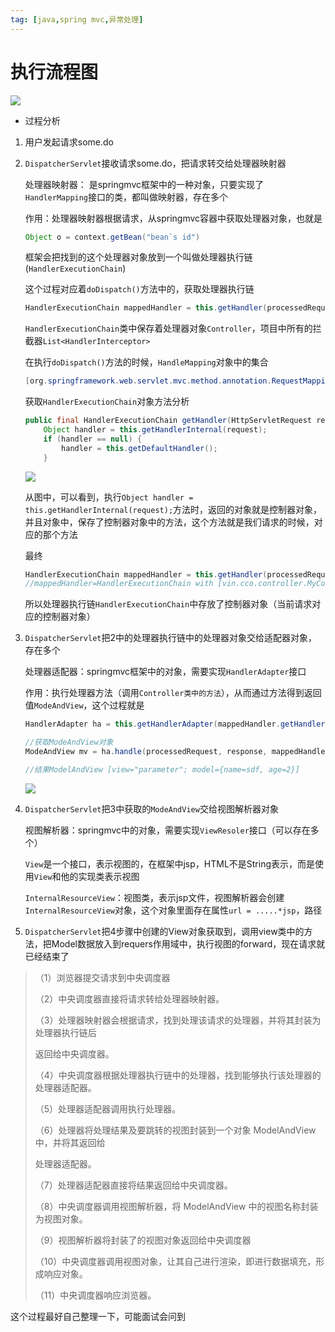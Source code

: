 ```yaml
---
tag: [java,spring mvc,异常处理]
---
```


# 执行流程图

![](https://picture.xcye.xyz/image-20210601164443299.png?x-oss-process=style/pictureProcess1)

- 过程分析

1. 用户发起请求some.do

2. `DispatcherServlet`接收请求some.do，把请求转交给处理器映射器

    处理器映射器： 是springmvc框架中的一种对象，只要实现了`HandlerMapping`接口的类，都叫做映射器，存在多个

    作用：处理器映射器根据请求，从springmvc容器中获取处理器对象，也就是

    ```java
    Object o = context.getBean("bean`s id")
    ```

    框架会把找到的这个处理器对象放到一个叫做处理器执行链(`HandlerExecutionChain`)

    这个过程对应着`doDispatch()`方法中的，获取处理器执行链

    ```java
    HandlerExecutionChain mappedHandler = this.getHandler(processedRequest);
    ```

    `HandlerExecutionChain`类中保存着处理器对象`Controller`，项目中所有的拦截器`List<HandlerInterceptor>`

    在执行`doDispatch()`方法的时候，`HandleMapping`对象中的集合

    ```java
    [org.springframework.web.servlet.mvc.method.annotation.RequestMappingHandlerMapping@1033fc8c, org.springframework.web.servlet.handler.BeanNameUrlHandlerMapping@1ef400fa, org.springframework.web.servlet.handler.SimpleUrlHandlerMapping@1acb97fc]
    ```
    获取`HandlerExecutionChain`对象方法分析

    ```java
    public final HandlerExecutionChain getHandler(HttpServletRequest request) throws Exception {
        Object handler = this.getHandlerInternal(request);
        if (handler == null) {
            handler = this.getDefaultHandler();
        }
    ```

    

    ![](https://picture.xcye.xyz/image-20210601173335831.png?x-oss-process=style/pictureProcess1)

    从图中，可以看到，执行`Object handler = this.getHandlerInternal(request);`方法时，返回的对象就是控制器对象，并且对象中，保存了控制器对象中的方法，这个方法就是我们请求的时候，对应的那个方法

    最终

    ```java
    HandlerExecutionChain mappedHandler = this.getHandler(processedRequest);
    //mappedHandler=HandlerExecutionChain with [vin.cco.controller.MyControllerParameter#doAuto(String, Integer)] and 2 interceptors
    ```

    所以处理器执行链`HandlerExecutionChain`中存放了控制器对象（当前请求对应的控制器对象）

    

3. `DispatcherServlet`把2中的处理器执行链中的处理器对象交给适配器对象，存在多个

    处理器适配器：springmvc框架中的对象，需要实现`HandlerAdapter`接口

    作用：执行处理器方法（调用`Controller类中的方法`），从而通过方法得到返回值`ModeAndView`，这个过程就是

    ```java
    HandlerAdapter ha = this.getHandlerAdapter(mappedHandler.getHandler());
    
    //获取ModeAndView对象
    ModeAndView mv = ha.handle(processedRequest, response, mappedHandler.getHandler());
    
    //结果ModelAndView [view="parameter"; model={name=sdf, age=2}]
    ```

    ![](https://picture.xcye.xyz/image-20210601184213286.png?x-oss-process=style/pictureProcess1)

4. `DispatcherServlet`把3中获取的`ModeAndView`交给视图解析器对象

    视图解析器：springmvc中的对象，需要实现`ViewResoler`接口（可以存在多个）

    `View`是一个接口，表示视图的，在框架中jsp，HTML不是String表示，而是使用`View`和他的实现类表示视图

    `InternalResourceView`：视图类，表示jsp文件，视图解析器会创建`InternalResourceView`对象，这个对象里面存在属性`url = .....*jsp`，路径

5. `DispatcherServlet`把4步骤中创建的View对象获取到，调用view类中的方法，把Model数据放入到requers作用域中，执行视图的forward，现在请求就已经结束了



> （1）浏览器提交请求到中央调度器
>
> （2）中央调度器直接将请求转给处理器映射器。
>
> （3）处理器映射器会根据请求，找到处理该请求的处理器，并将其封装为处理器执行链后
>
> 返回给中央调度器。
>
> （4）中央调度器根据处理器执行链中的处理器，找到能够执行该处理器的处理器适配器。
>
> （5）处理器适配器调用执行处理器。
>
> （6）处理器将处理结果及要跳转的视图封装到一个对象 ModelAndView 中，并将其返回给
>
> 处理器适配器。
>
> （7）处理器适配器直接将结果返回给中央调度器。
>
> （8）中央调度器调用视图解析器，将 ModelAndView 中的视图名称封装为视图对象。
>
> （9）视图解析器将封装了的视图对象返回给中央调度器
>
> （10）中央调度器调用视图对象，让其自己进行渲染，即进行数据填充，形成响应对象。
>
> （11）中央调度器响应浏览器。



这个过程最好自己整理一下，可能面试会问到

